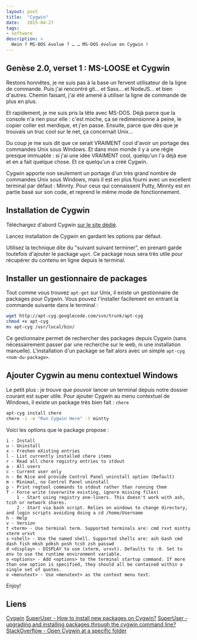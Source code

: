 ```yaml
---
layout: post
title:  "Cygwin"
date:   2015-04-27
tags:
- software
description: >
  Hein ? MS-DOS évolue ? … … MS-DOS évolue en Cygwin !
---
```


## Genèse 2.0, verset 1 : MS-LOOSE et Cygwin

Restons honnêtes, je ne suis pas à la base un fervent utilisateur de la ligne de commande. Puis j'ai rencontré git… et Sass… et NodeJS… et bien d'autres. Chemin faisant, j'ai été amené à utiliser la ligne de commande de plus en plus.

Et rapidement, je me suis pris la tête avec MS-DOS. Déjà parce que la console n'a rien pour elle : c'est moche, ça se redimensionne à peine, le copier coller est merdique, et j'en passe. Ensuite, parce que dès que je trouvais un truc cool sur le net, ça concernait Unix…

Du coup je me suis dit que ce serait VRAIMENT cool d'avoir un portage des commandes Unix sous Windows. Et dans mon monde il y a une règle presque immuable : si j'ai une idée VRAIMENT cool, quelqu'un l'a déjà eue et en a fait quelque chose. Et ce quelqu'un a créé Cygwin.

Cygwin apporte non seulement un portage d'un très grand nombre de commandes Unix sous Windows, mais il est en plus fourni avec un excellent terminal par défaut : Minnty. Pour ceux qui connaissent Putty, Minnty est en partie basé sur son code, et reprend le même mode de fonctionnement.

## Installation de Cygwin

Téléchargez d'abord Cygwin [sur le site dédié](https://www.cygwin.com2/).

Lancez installation de Cygwin en gardant les options par défaut.

Utilisez la technique dite du "suivant suivant terminer", en prenant garde toutefois d'ajouter le package `wget`. Ce package nous sera très utile pour récupérer du contenu en ligne depuis le terminal.

## Installer un gestionnaire de packages

Tout comme vous trouvez `apt-get` sur Unix, il existe un gestionnaire de packages pour Cygwin. Vous pouvez l'installer facilement en entrant la commande suivante dans le terminal :

```sh
wget http://apt-cyg.googlecode.com/svn/trunk/apt-cyg
chmod +x apt-cyg
mv apt-cyg /usr/local/bin/
```

Ce gestionnaire permet de rechercher des packages depuis Cygwin (sans nécessairement passer par une recherche sur le web, ni une installation manuelle). L'installation d'un package se fait alors avec un simple `apt-cyg <nom-du-package>`.

## Ajouter Cygwin au menu contextuel Windows

Le petit plus : je trouve que pouvoir lancer un terminal depuis notre dossier courant est super utile. Pour ajouter Cygwin au menu contextuel de Windows, il existe un package très bien fait : `chere`

```sh
apt-cyg install chere
chere -i -e "Run Cygwin Here" -t mintty
```

Voici les options que le package propose :

```
i - Install
u - Uninstall
x - Freshen eXisting entries
l - List currently installed chere items
r - Read all chere registry entries to stdout
a - All users
c - Current user only
n - Be Nice and provide Control Panel uninstall option (Default)
m - Minimal, no Control Panel uninstall
p - Print regtool commands to stdout rather than running them
f - Force write (overwrite existing, ignore missing files)
    1 - Start using registry one-liners. This doesn't work with ash, tcsh or network shares.
    2 - Start via bash script. Relies on windows to change directory, and login scripts avoiding doing a cd /home/Username
h - Help
v - Version
t <term> - Use terminal term. Supported terminals are: cmd rxvt mintty xterm urxvt
s <shell> - Use the named shell. Supported shells are: ash bash cmd dash fish mksh pdksh posh tcsh zsh passwd
d <display> - DISPLAY to use (xterm, urxvt). Defaults to :0. Set to env to use the runtime environment variable.
o <options> - Add <options> to the terminal startup command. If more than one option is specified, they should all be contained within a single set of quotes.
e <menutext> - Use <menutext> as the context menu text.
```

Enjoy!

## Liens

[Cygwin](https://www.cygwin.com/)
[SuperUser - How to install new packages on Cygwin?](https://superuser.com/a/304545/151249)
[SuperUser - upgrading and installing packages through the cygwin command line?](https://superuser.com/a/41139/151249)
[StackOverflow - Open Cygwin at a specific folder](https://stackoverflow.com/a/12010346/1238019)
